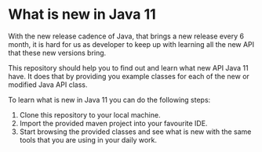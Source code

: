 # What is new in Java 11

With the new release cadence of Java, that brings a new release every 6 month, it is hard for us as developer to keep up with learning all the new API that these new versions bring.

This repository should help you to find out and learn what new API Java 11 have. It does that by providing you example classes for each of the new or modified Java API class.

To learn what is new in Java 11 you can do the following steps:
1. Clone this repository to your local machine.
2. Import the provided maven project into your favourite IDE.
3. Start browsing the provided classes and see what is new with the same tools that you are using in your daily work.